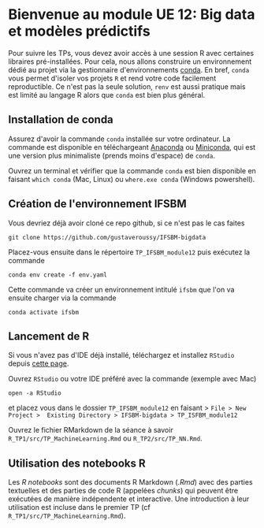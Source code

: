 # Bienvenue au module UE 12: Big data et modèles prédictifs

Pour suivre les TPs, vous devez avoir accès à une session R avec certaines libraires pré-installées. Pour cela, nous
allons construire un environnement dédié au projet via la gestionnaire d'environnements
[conda](https://docs.conda.io/en/latest/). En bref, `conda` vous permet d'isoler vos projets `R` et rend votre code
facilement reproductible. Ce n'est pas la seule solution, `renv` est aussi pratique mais est limité au langage R alors
que `conda` est bien plus général.

## Installation de conda

Assurez d'avoir la commande `conda` installée sur votre ordinateur. La commande est disponible en téléchargeant
[Anaconda](https://www.anaconda.com/products/individual) ou [Miniconda](https://docs.conda.io/en/latest/miniconda.html),
qui est une version plus minimaliste (prends moins d'espace) de `conda`.

Ouvrez un terminal et vérifier que la commande `conda` est bien disponible en faisant `which conda` (Mac, Linux) ou
`where.exe conda` (Windows powershell).

## Création de l'environnement IFSBM

Vous devriez déjà avoir cloné ce repo github, si ce n'est pas le cas faites

```
git clone https://github.com/gustaveroussy/IFSBM-bigdata
```

Placez-vous ensuite dans le répertoire `TP_IFSBM_module12` puis exécutez la commande 

```
conda env create -f env.yaml
```

Cette commande va créer un environnement intitulé `ifsbm` que l'on va ensuite charger via la commande


```
conda activate ifsbm
```

## Lancement de R

Si vous n'avez pas d'IDE déjà installé, téléchargez et installez `RStudio` depuis [cette
page](https://www.rstudio.com/products/rstudio/download/#download).

Ouvrez `RStudio` ou votre IDE préféré avec la commande (exemple avec Mac)

```
open -a RStudio
```

et placez vous dans le dossier `TP_IFSBM_module12` en faisant > `File > New Project >  Existing Directory > IFSBM-bigdata > TP_ISFBM_module12`

Ouvrez le fichier RMarkdown de la séance à savoir `R_TP1/src/TP_MachineLearning.Rmd` ou `R_TP2/src/TP_NN.Rmd`.

## Utilisation des notebooks R

Les  *R notebooks* sont des documents R Markdown (*.Rmd*) avec des parties textuelles et des parties de code R 
(appelées *chunks*) qui peuvent être exécutées de manière indépendente et interactive. Une introduction à leur
utilisation est incluse dans le premier TP (cf `R_TP1/src/TP_MachineLearning.Rmd`).

